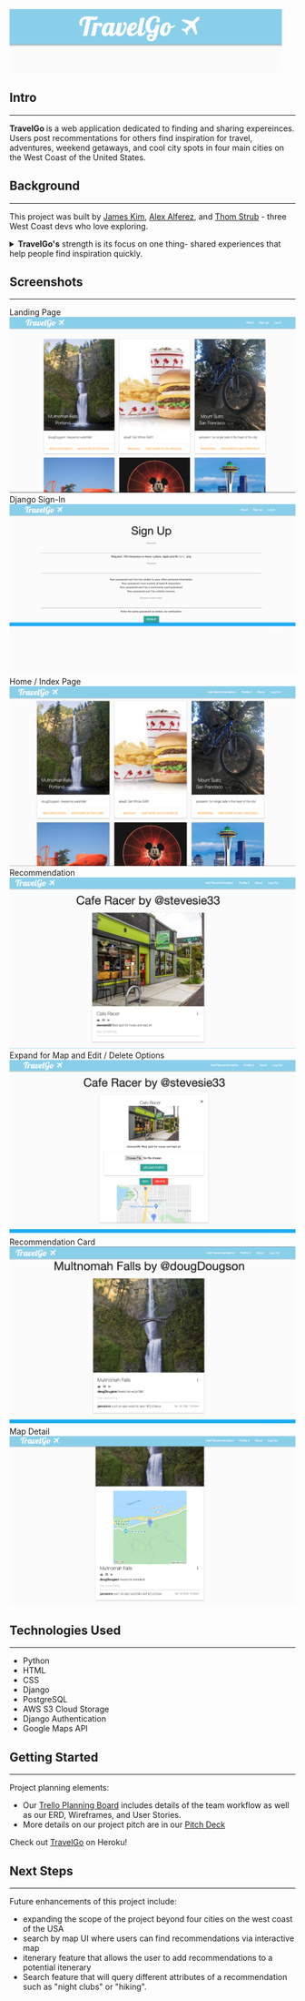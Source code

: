 ![TravelGo](./screenshots/title.png)
## Intro
---
<strong> TravelGo </strong> is a web application dedicated to finding and sharing expereinces. Users post recommentations for others find inspiration for travel, adventures, weekend getaways, and cool city spots in four main cities on the West Coast of the United States. 


## Background
---
This project was built by [James Kim][1], [Alex Alferez][2], and [Thom Strub][3] - three West Coast devs who love exploring.  <details>
<summary> <strong>TravelGo's</strong> strength is its focus on one thing- shared experiences that help people find inspiration quickly. 
</summary>
<p>
The internet has plenty of travel sites, however, many are slightly complicated, with review systems and user check-ins. 
<strong> TravelGo </strong> provides users with a simplified UI to find inspiration for a last minute trip or help others do the same. It featues:
  
- user-generated ideas
- minimalist UI to focus on the recommendations from the users
- comments from other users to offer more insight or detail for a recommendation
- photos uploaded by users to show off their recommendations
- search by location for those who know where they want to search
</p>
</details>

## Screenshots
---
Landing Page  
![Landing](./screenshots/landing.png)  
Django Sign-In  
![Sign-in](./screenshots/signin.png)  
Home / Index Page
![Index](./screenshots/index.png)
Recommendation  
![Recommednation](./screenshots/recommendation.png)  
Expand for Map and Edit / Delete Options
![Options](./screenshots/options.png)
Recommendation Card
![Card](./screenshots/card_detail.png)
Map Detail
![Map](./screenshots/map.png)
## Technologies Used
---
- Python
- HTML
- CSS
- Django
- PostgreSQL
- AWS S3 Cloud Storage
- Django Authentication
- Google Maps API

## Getting Started  
---
Project planning elements:  
- Our [Trello Planning Board][4] includes details of the team workflow as well as our ERD, Wireframes, and User Stories.
- More details on our project pitch are in our [Pitch Deck][5]
   
Check out [TravelGo][6] on Heroku!

## Next Steps  
---
Future enhancements of this project include:  
- expanding the scope of the project beyond four cities on the west coast of the USA
- search by map UI where users can find recommendations via interactive map
- itenerary feature that allows the user to add recommendations to a potential itenerary
- Search feature that will query different attributes of a recommendation such as "night clubs" or "hiking".

[1]: https://github.com/jamesjkim88
[2]: https://github.com/alexalferez
[3]: https://github.com/thomstrub/
[4]: https://trello.com/invite/b/QJiYx0lW/5efabd104332f57874b741a13bf66114/travelgo
[5]: https://docs.google.com/presentation/d/1B9WzjgWKN_j_kcsjMiYXFOeID0o8sJ49I4FcEguDTHw/edit?usp=sharing
[6]: https://go-travel-go.herokuapp.com/